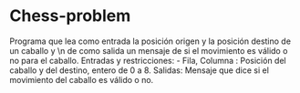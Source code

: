 # Chess-problem

Programa que lea como entrada la posición origen y la posición destino de un caballo y \n
    de como salida un mensaje de si el movimiento es válido o no para el caballo.
    Entradas y restricciones:
    - Fila, Columna : Posición del caballo y del destino, entero de 0 a 8.
    Salidas:
    Mensaje que dice si el movimiento del caballo es válido o no.
